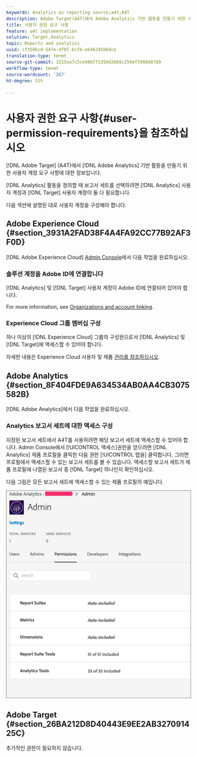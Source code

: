 ```yaml
---
keywords: Analytics as reporting source;a4t;A4T
description: Adobe Target(A4T)에서 Adobe Analytics 기반 활동을 만들기 위한 사용자 계정 요구 사항입니다.
title: 사용자 권한 요구 사항
feature: a4t implementation
solution: Target,Analytics
topic: Reports and analytics
uuid: cf359bcd-547e-4f8f-bcf6-e646245bb9ce
translation-type: tm+mt
source-git-commit: 3215aa7c5ce986ff335dd2669c250ef5900d8789
workflow-type: tm+mt
source-wordcount: '267'
ht-degree: 51%

---
```



# 사용자 권한 요구 사항{#user-permission-requirements}을 참조하십시오 

[!DNL Adobe Target] (A4T)에서 [!DNL Adobe Analytics] 기반 활동을 만들기 위한 사용자 계정 요구 사항에 대한 정보입니다.

[!DNL Analytics] 활동을 정의할 때 보고서 세트를 선택하려면 [!DNL Analytics] 사용자 계정과 [!DNL Target] 사용자 계정이 둘 다 필요합니다.

다음 섹션에 설명된 대로 사용자 계정을 구성해야 합니다.

## Adobe Experience Cloud {#section_3931A2FAD38F4A4FA92CC77B92AF3F0D}

[!DNL Adobe Experience Cloud] [Admin Console](https://adminconsole.adobe.com)에서 다음 작업을 완료하십시오.

### 솔루션 계정을 Adobe ID에 연결합니다

[!DNL Analytics] 및 [!DNL Target] 사용자 계정이 Adobe ID에 연결되어 있어야 합니다.

For more information, see [Organizations and account linking](https://docs.adobe.com/help/en/core-services/interface/manage-users-and-products/organizations.html).

### Experience Cloud 그룹 멤버십 구성

하나 이상의 [!DNL Experience Cloud] 그룹의 구성원으로서 [!DNL Analytics] 및 [!DNL Target]에 액세스할 수 있어야 합니다.

자세한 내용은 Experience Cloud 사용자 및 제품 [관리를 참조하십시오](https://docs.adobe.com/content/help/en/core-services/interface/manage-users-and-products/admin-getting-started.html).

## Adobe Analytics {#section_8F404FDE9A634534AB0AA4CB3075582B}

[!DNL Adobe Analytics]에서 다음 작업을 완료하십시오.

### Analytics 보고서 세트에 대한 액세스 구성

지정된 보고서 세트에서 A4T를 사용하려면 해당 보고서 세트에 액세스할 수 있어야 합니다. Admin Console에서 [!UICONTROL 액세스]권한을 얻으려면 [!DNL Analytics] 제품 프로필을 클릭한 다음 권한 [!UICONTROL 탭을] 클릭합니다. 그러면 프로필에서 액세스할 수 있는 보고서 세트를 볼 수 있습니다. 액세스할 보고서 세트가 제품 프로필에 나열된 보고서 중 [!DNL Target] 하나인지 확인하십시오.

다음 그림은 모든 보고서 세트에 액세스할 수 있는 제품 프로필의 예입니다.

![Admin Console 권한 탭](/help/c-integrating-target-with-mac/a4t/assets/permissions-tab.png)

## Adobe Target {#section_26BA212D8D40443E9EE2AB327091425C}

추가적인 권한이 필요하지 않습니다.

